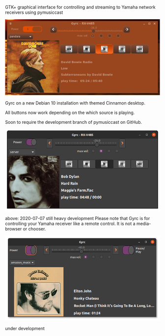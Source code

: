 GTK+ graphical interface for controlling and streaming to Yamaha network receivers using pymusiccast


![picture](images/gyrc-on-debian10-cinnamon-themed.png)

Gyrc on a new Debian 10 installation with themed Cinnamon desktop.

All buttons now work depending on the which source is playing.

Soon to require the development branch of pymusiccast on GitHub.


![picture](images/gyrc02.png)

above: 2020-07-07 still heavy development
Please note that Gyrc is for controlling your Yamaha receiver like a remote control.  It
is not a media-browser or chooser.


![picture](images/gyrc01.png)

under development
